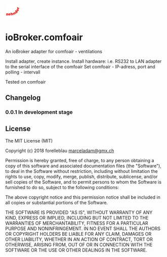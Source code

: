 ![Logo](admin/zehnder.png)
# ioBroker.comfoair


An ioBroker adapter for comfoair - ventilations

Install adapter, create instance.
Install hardware: i.e. RS232 to LAN adapter to the serial interface of the comfoair
Set comfoair - IP-adress, port and polling - intervall 

Tested on comfoair 


## Changelog

### 0.0.1 In development stage


## License
The MIT License (MIT)

Copyright (c) 2018 forelleblau marceladam@gmx.ch

Permission is hereby granted, free of charge, to any person obtaining a copy
of this software and associated documentation files (the "Software"), to deal
in the Software without restriction, including without limitation the rights
to use, copy, modify, merge, publish, distribute, sublicense, and/or sell
copies of the Software, and to permit persons to whom the Software is
furnished to do so, subject to the following conditions:

The above copyright notice and this permission notice shall be included in
all copies or substantial portions of the Software.

THE SOFTWARE IS PROVIDED "AS IS", WITHOUT WARRANTY OF ANY KIND, EXPRESS OR
IMPLIED, INCLUDING BUT NOT LIMITED TO THE WARRANTIES OF MERCHANTABILITY,
FITNESS FOR A PARTICULAR PURPOSE AND NONINFRINGEMENT. IN NO EVENT SHALL THE
AUTHORS OR COPYRIGHT HOLDERS BE LIABLE FOR ANY CLAIM, DAMAGES OR OTHER
LIABILITY, WHETHER IN AN ACTION OF CONTRACT, TORT OR OTHERWISE, ARISING FROM,
OUT OF OR IN CONNECTION WITH THE SOFTWARE OR THE USE OR OTHER DEALINGS IN
THE SOFTWARE.

